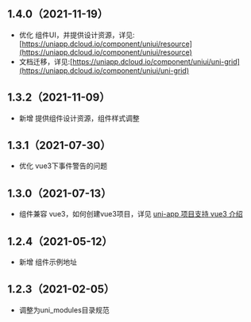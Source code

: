## 1.4.0（2021-11-19）

- 优化
  组件UI，并提供设计资源，详见:[https://uniapp.dcloud.io/component/uniui/resource](https://uniapp.dcloud.io/component/uniui/resource)
- 文档迁移，详见:[https://uniapp.dcloud.io/component/uniui/uni-grid](https://uniapp.dcloud.io/component/uniui/uni-grid)

## 1.3.2（2021-11-09）

- 新增 提供组件设计资源，组件样式调整

## 1.3.1（2021-07-30）

- 优化 vue3下事件警告的问题

## 1.3.0（2021-07-13）

- 组件兼容 vue3，如何创建vue3项目，详见 [uni-app 项目支持 vue3 介绍](https://ask.dcloud.net.cn/article/37834)

## 1.2.4（2021-05-12）

- 新增 组件示例地址

## 1.2.3（2021-02-05）

- 调整为uni_modules目录规范
